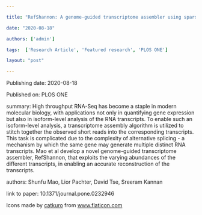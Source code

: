 ---
title: "RefShannon: A genome-guided transcriptome assembler using sparse flow decomposition"
date: "2020-08-18"
authors: ['admin']
tags:  ['Research Article', 'Featured research', 'PLOS ONE']
layout: "post"
---
Publishing date: 2020-08-18

Published on: PLOS ONE

summary: High throughput RNA-Seq has become a staple in modern molecular biology, with applications not only in quantifying gene expression but also in isoform-level analysis of the RNA transcripts. To enable such an isoform-level analysis, a transcriptome assembly algorithm is utilized to stitch together the observed short reads into the corresponding transcripts. This task is complicated due to the complexity of alternative splicing - a mechanism by which the same gene may generate multiple distinct RNA transcripts. Mao et al develop a novel genome-guided transcriptome assembler, RefShannon, that exploits the varying abundances of the different transcripts, in enabling an accurate reconstruction of the transcripts. 

authors: Shunfu Mao, Lior Pachter, David Tse, Sreeram Kannan

link to paper: 10.1371/journal.pone.0232946

Icons made by <a href="https://www.flaticon.com/free-icon/bookshelves_3576884" title="catkuro">catkuro</a> from <a href="https://www.flaticon.com/" title="Flaticon"> www.flaticon.com</a>